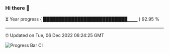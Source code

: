 ### Hi there 👋

⏳ Year progress { ███████████████████████████▁▁▁ } 92.95 %

---

⏰ Updated on Tue, 06 Dec 2022 06:24:25 GMT

![Progress Bar CI](https://github.com/ZhaoGui/ZhaoGui/workflows/Progress%20Bar%20CI/badge.svg)

